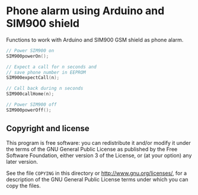 Phone alarm using Arduino and SIM900 shield
===========================================

Functions to work with Arduino and SIM900 GSM shield as phone alarm.

```C
// Power SIM900 on
SIM900powerOn();

// Expect a call for n seconds and
// save phone number in EEPROM
SIM900expectCall(n);

// Call back during n seconds
SIM900callHome(n);

// Power SIM900 off
SIM900powerOff();
```

Copyright and license
---------------------

This program is free software: you can redistribute it and/or modify it under the terms of the GNU General Public License as published by the Free Software Foundation, either version 3 of the License, or (at your option) any later version.

See the file `COPYING` in this directory or  http://www.gnu.org/licenses/, for a description of the GNU General Public License terms under which you can copy the files.
